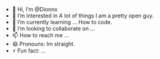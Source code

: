 - 👋 Hi, I’m @Dionnx
- 👀 I’m interested in A lot of things I am a pretty open guy.
- 🌱 I’m currently learning ... How to code.
- 💞️ I’m looking to collaborate on ...
- 📫 How to reach me ...
- 😄 Pronouns: Im straight.
- ⚡ Fun fact: ...

<!---
Dionnx/Dionnx is a ✨ special ✨ repository because its `README.md` (this file) appears on your GitHub profile.
You can click the Preview link to take a look at your changes.
--->
